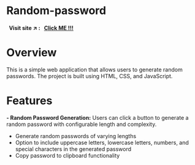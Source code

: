 # Random-password

#### &nbsp; Visit site :arrow_upper_right: : &nbsp; [Click ME !!!](https://kallangouda.github.io/Random-password/)

# Overview
This is a simple web application that allows users to generate random passwords. The project is built using HTML, CSS, and JavaScript.

# Features
**- Random Password Generation:** Users can click a button to generate a random password with configurable length and complexity.
- Generate random passwords of varying lengths
- Option to include uppercase letters, lowercase letters, numbers, and special characters in the generated password
- Copy password to clipboard functionality
